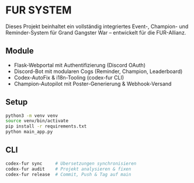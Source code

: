 # FUR SYSTEM

Dieses Projekt beinhaltet ein vollständig integriertes Event-, Champion- und Reminder-System für Grand Gangster War – entwickelt für die FUR-Allianz.

## Module
- Flask-Webportal mit Authentifizierung (Discord OAuth)
- Discord-Bot mit modularen Cogs (Reminder, Champion, Leaderboard)
- Codex-AutoFix & i18n-Tooling (codex-fur CLI)
- Champion-Autopilot mit Poster-Generierung & Webhook-Versand

## Setup
```bash
python3 -m venv venv
source venv/bin/activate
pip install -r requirements.txt
python main_app.py
```

## CLI
```bash
codex-fur sync     # Übersetzungen synchronisieren
codex-fur audit    # Projekt analysieren & fixen
codex-fur release  # Commit, Push & Tag auf main
```